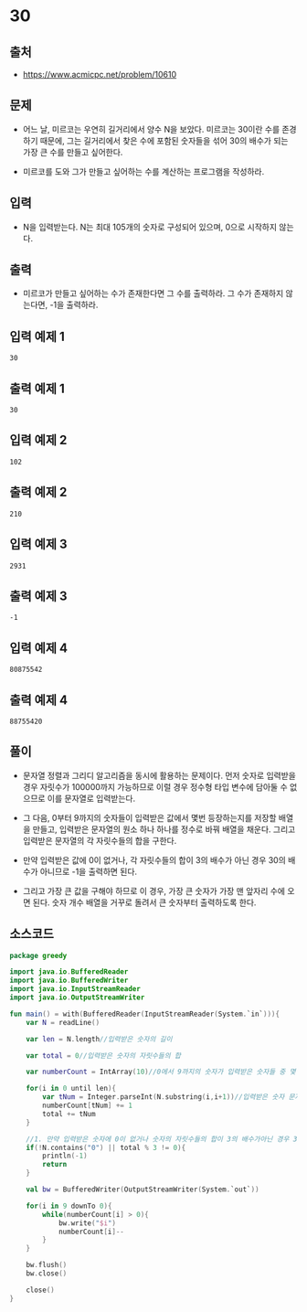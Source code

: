 # 30

## 출처

* https://www.acmicpc.net/problem/10610

## 문제

* 어느 날, 미르코는 우연히 길거리에서 양수 N을 보았다. 미르코는 30이란 수를 존경하기 때문에, 그는 길거리에서 찾은 수에 포함된 숫자들을 섞어 30의 배수가 되는 가장 큰 수를 만들고 싶어한다.

* 미르코를 도와 그가 만들고 싶어하는 수를 계산하는 프로그램을 작성하라.

## 입력

* N을 입력받는다. N는 최대 105개의 숫자로 구성되어 있으며, 0으로 시작하지 않는다.

## 출력

* 미르코가 만들고 싶어하는 수가 존재한다면 그 수를 출력하라. 그 수가 존재하지 않는다면, -1을 출력하라.

## 입력 예제 1

```
30
```

## 출력 예제 1

```
30
```

## 입력 예제 2

```
102
```

## 출력 예제 2

```
210
```

## 입력 예제 3

```
2931
```

## 출력 예제 3

```
-1
```
## 입력 예제 4

```
80875542
```

## 출력 예제 4

```
88755420
```

## 풀이

* 문자열 정렬과 그리디 알고리즘을 동시에 활용하는 문제이다. 먼저 숫자로 입력받을 경우 자릿수가 100000까지 가능하므로 이럴 경우 정수형 타입 변수에 담아둘 수 없으므로 이를 문자열로 입력받는다.

* 그 다음, 0부터 9까지의 숫자들이 입력받은 값에서 몇번 등장하는지를 저장할 배열을 만들고, 입력받은 문자열의 원소 하나 하나를 정수로 바꿔 배열을 채운다. 그리고 입력받은 문자열의 각 자릿수들의 합을 구한다.

* 만약 입력받은 값에 0이 없거나, 각 자릿수들의 합이 3의 배수가 아닌 경우 30의 배수가 아니므로 -1을 출력하면 된다.

* 그리고 가장 큰 값을 구해야 하므로 이 경우, 가장 큰 숫자가 가장 맨 앞자리 수에 오면 된다. 숫자 개수 배열을 거꾸로 돌려서 큰 숫자부터 출력하도록 한다.

## 소스코드

```kotlin
package greedy

import java.io.BufferedReader
import java.io.BufferedWriter
import java.io.InputStreamReader
import java.io.OutputStreamWriter

fun main() = with(BufferedReader(InputStreamReader(System.`in`))){
    var N = readLine()

    var len = N.length//입력받은 숫자의 길이

    var total = 0//입력받은 숫자의 자릿수들의 합

    var numberCount = IntArray(10)//0에서 9까지의 숫자가 입력받은 숫자들 중 몇 개가 있는지 저장할 배열

    for(i in 0 until len){
        var tNum = Integer.parseInt(N.substring(i,i+1))//입력받은 숫자 문자열을 하나씩 잘라서 정수형으로 변환
        numberCount[tNum] += 1
        total += tNum
    }

    //1. 만약 입력받은 숫자에 0이 없거나 숫자의 자릿수들의 합이 3의 배수가아닌 경우 30의 배수가 아니므로 이 경우 -1을 출력해주고 프로그램을 종료한다.
    if(!N.contains("0") || total % 3 != 0){
        println(-1)
        return
    }

    val bw = BufferedWriter(OutputStreamWriter(System.`out`))

    for(i in 9 downTo 0){
        while(numberCount[i] > 0){
            bw.write("$i")
            numberCount[i]--
        }
    }

    bw.flush()
    bw.close()

    close()
}
```
